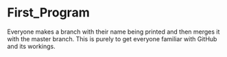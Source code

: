# First_Program
Everyone makes a branch with their name being printed and then merges it with the master branch. This is purely to get everyone familiar with GitHub and its workings.

